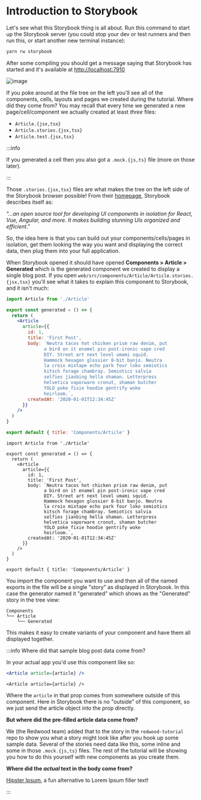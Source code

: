# Introduction to Storybook

Let's see what this Storybook thing is all about. Run this command to start up the Storybook server (you could stop your dev or test runners and then run this, or start another new terminal instance):

```bash
yarn rw storybook
```

After some compiling you should get a message saying that Storybook has started and it's available at [http://localhost:7910](http://localhost:7910)

![image](https://user-images.githubusercontent.com/300/153311732-21a62ee8-5bdf-45b7-b163-35a5ec0ce318.png)

If you poke around at the file tree on the left you'll see all of the components, cells, layouts and pages we created during the tutorial. Where did they come from? You may recall that every time we generated a new page/cell/component we actually created at least *three* files:

* `Article.{jsx,tsx}`
* `Article.stories.{jsx,tsx}`
* `Article.test.{jsx,tsx}`

:::info

If you generated a cell then you also got a `.mock.{js,ts}` file (more on those later).

:::

Those `.stories.{jsx,tsx}` files are what makes the tree on the left side of the Storybook browser possible! From their [homepage](https://storybook.js.org/), Storybook describes itself as:

*"...an open source tool for developing UI components in isolation for React, Vue, Angular, and more. It makes building stunning UIs organized and efficient."*

So, the idea here is that you can build out your components/cells/pages in isolation, get them looking the way you want and displaying the correct data, then plug them into your full application.

When Storybook opened it should have opened **Components > Article > Generated** which is the generated component we created to display a single blog post. If you open `web/src/components/Article/Article.stories.{jsx,tsx}` you'll see what it takes to explain this component to Storybook, and it isn't much:

<Tabs groupId="js-ts">
<TabItem value="js" label="JavaScript">

```jsx title="web/src/components/Article/Article.stories.jsx"
import Article from './Article'

export const generated = () => {
  return (
    <Article
      article={{
        id: 1,
        title: 'First Post',
        body: `Neutra tacos hot chicken prism raw denim, put
              a bird on it enamel pin post-ironic vape cred
              DIY. Street art next level umami squid.
              Hammock hexagon glossier 8-bit banjo. Neutra
              la croix mixtape echo park four loko semiotics
              kitsch forage chambray. Semiotics salvia
              selfies jianbing hella shaman. Letterpress
              helvetica vaporware cronut, shaman butcher
              YOLO poke fixie hoodie gentrify woke
              heirloom.`,
        createdAt: '2020-01-01T12:34:45Z'
      }}
    />
  )
}

export default { title: 'Components/Article' }
```

</TabItem>
<TabItem value="ts" label="TypeScript">

```tsx title="web/src/components/Article/Article.stories.tsx"
import Article from './Article'

export const generated = () => {
  return (
    <Article
      article={{
        id: 1,
        title: 'First Post',
        body: `Neutra tacos hot chicken prism raw denim, put
              a bird on it enamel pin post-ironic vape cred
              DIY. Street art next level umami squid.
              Hammock hexagon glossier 8-bit banjo. Neutra
              la croix mixtape echo park four loko semiotics
              kitsch forage chambray. Semiotics salvia
              selfies jianbing hella shaman. Letterpress
              helvetica vaporware cronut, shaman butcher
              YOLO poke fixie hoodie gentrify woke
              heirloom.`,
        createdAt: '2020-01-01T12:34:45Z'
      }}
    />
  )
}

export default { title: 'Components/Article' }
```

</TabItem>
</Tabs>

You import the component you want to use and then all of the named exports in the file will be a single "story" as displayed in Storybook. In this case the generator named it "generated" which shows as the "Generated" story in the tree view:

```
Components
└── Article
    └── Generated
```

This makes it easy to create variants of your component and have them all displayed together.

:::info Where did that sample blog post data come from?

In your actual app you'd use this component like so:

<Tabs groupId="js-ts">
<TabItem value="js" label="JavaScript">

```jsx
<Article article={article} />
```

</TabItem>
<TabItem value="ts" label="TypeScript">

```tsx
<Article article={article} />
```

</TabItem>
</Tabs>

Where the `article` in that prop comes from somewhere outside of this component. Here in Storybook there is no "outside" of this component, so we just send the article object into the prop directly.

**But where did the pre-filled article data come from?**

We (the Redwood team) added that to the story in the `redwood-tutorial` repo to show you what a story might look like after you hook up some sample data. Several of the stories need data like this, some inline and some in those `.mock.{js,ts}` files. The rest of the tutorial will be showing you how to do this yourself with new components as you create them.

**Where did the *actual* text in the body come from?**

[Hipster Ipsum](https://hipsum.co/), a fun alternative to Lorem Ipsum filler text!

:::
